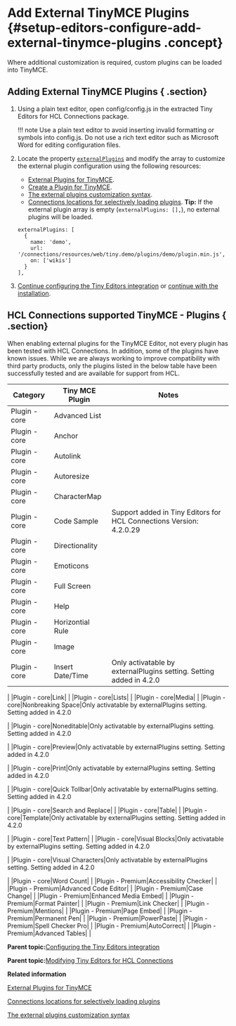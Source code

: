 # Add External TinyMCE Plugins {#setup-editors-configure-add-external-tinymce-plugins .concept}

Where additional customization is required, custom plugins can be loaded into TinyMCE.

## Adding External TinyMCE Plugins { .section}

1.  Using a plain text editor, open config/config.js in the extracted Tiny Editors for HCL Connections package.

    !!! note
    Use a plain text editor to avoid inserting invalid formatting or symbols into config.js. Do not use a rich text editor such as Microsoft Word for editing configuration files.

2.  Locate the property [`externalPlugins`](r_config-js-sample.md#externalPlugins) and modify the array to customize the external plugin configuration using the following resources:

    -   [External Plugins for TinyMCE](c_external-plugins.md).
    -   [Create a Plugin for TinyMCE](https://www.tiny.cloud/docs/advanced/creating-a-plugin/).
    -   [The external plugins customization syntax](r_plugins-syntax.md).
    -   [Connections locations for selectively loading plugins](r_plugins-locations.md).
    **Tip:** If the external plugin array is empty \(`externalPlugins: [],`\), no external plugins will be loaded.

    ```
    externalPlugins: [
      {
        name: 'demo',
        url: '/connections/resources/web/tiny.demo/plugins/demo/plugin.min.js',
        on: ['wikis']
      }
    ],
    ```

3.  [Continue configuring the Tiny Editors integration](https://help.hcltechsw.com/connections/v65/admin/install/tiny_editors/t_01-setup_03-editors_01-configure_00-summary.html) or [continue with the installation](https://help.hcltechsw.com/connections/v65/admin/install/tiny_editors/t_01-setup_03-editors_02-install_00-summary.html).

## HCL Connections supported TinyMCE - Plugins { .section}

When enabling external plugins for the TinyMCE Editor, not every plugin has been tested with HCL Connections. In addition, some of the plugins have known issues. While we are always working to improve compatibility with third party products, only the plugins listed in the below table have been successfully tested and are available for support from HCL.

|Category|Tiny MCE Plugin|Notes|
|--------|---------------|-----|
|Plugin - core|Advanced List| |
|Plugin - core|Anchor| |
|Plugin - core|Autolink| |
|Plugin - core|Autoresize| |
|Plugin - core|CharacterMap| |
|Plugin - core|Code Sample|Support added in Tiny Editors for HCL Connections Version: 4.2.0.29|
|Plugin - core|Directionality| |
|Plugin - core|Emoticons| |
|Plugin - core|Full Screen| |
|Plugin - core|Help| |
|Plugin - core|Horizontial Rule| |
|Plugin - core|Image| |
|Plugin - core|Insert Date/Time|Only activatable by externalPlugins setting. Setting added in 4.2.0

|
|Plugin - core|Link| |
|Plugin - core|Lists| |
|Plugin - core|Media| |
|Plugin - core|Nonbreaking Space|Only activatable by externalPlugins setting. Setting added in 4.2.0

|
|Plugin - core|Noneditable|Only activatable by externalPlugins setting. Setting added in 4.2.0

|
|Plugin - core|Preview|Only activatable by externalPlugins setting. Setting added in 4.2.0

|
|Plugin - core|Print|Only activatable by externalPlugins setting. Setting added in 4.2.0

|
|Plugin - core|Quick Tollbar|Only activatable by externalPlugins setting. Setting added in 4.2.0

|
|Plugin - core|Search and Replace| |
|Plugin - core|Table| |
|Plugin - core|Template|Only activatable by externalPlugins setting. Setting added in 4.2.0

|
|Plugin - core|Text Pattern| |
|Plugin - core|Visual Blocks|Only activatable by externalPlugins setting. Setting added in 4.2.0

|
|Plugin - core|Visual Characters|Only activatable by externalPlugins setting. Setting added in 4.2.0

|
|Plugin - core|Word Count| |
|Plugin - Premium|Accessibility Checker| |
|Plugin - Premium|Advanced Code Editor| |
|Plugin - Premium|Case Change| |
|Plugin - Premium|Enhanced Media Embed| |
|Plugin - Premium|Format Painter| |
|Plugin - Premium|Link Checker| |
|Plugin - Premium|Mentions| |
|Plugin - Premium|Page Embed| |
|Plugin - Premium|Permanent Pen| |
|Plugin - Premium|PowerPaste| |
|Plugin - Premium|Spell Checker Pro| |
|Plugin - Premium|AutoCorrect| |
|Plugin - Premium|Advanced Tables| |

**Parent topic:**[Configuring the Tiny Editors integration](../../install/tiny_editors/t_01-setup_03-editors_01-configure_00-summary.md)

**Parent topic:**[Modifying Tiny Editors for HCL Connections](../../install/tiny_editors/t_02-modify_00-summary.md)

**Related information**  


[External Plugins for TinyMCE](../../install/tiny_editors/c_external-plugins.md)

[Connections locations for selectively loading plugins](../../install/tiny_editors/r_plugins-locations.md)

[The external plugins customization syntax](../../install/tiny_editors/r_plugins-syntax.md)


